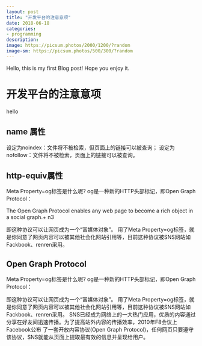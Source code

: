 ```yaml
---
layout: post
title: "开发平台的注意意项"
date: 2018-06-18
categories:
- programming
description:
image: https://picsum.photos/2000/1200/?random
image-sm: https://picsum.photos/500/300/?random
---
```


Hello, this is my first Blog post! Hope you enjoy it.

<h1>开发平台的注意意项</h1>
hello

<h2>name 属性</h2>
设定为noindex：文件将不被检索，但页面上的链接可以被查询；
设定为nofollow：文件将不被检索，页面上的链接可以被查询。

<h2>http-equiv属性</h2>
Meta Property=og标签是什么呢?
og是一种新的HTTP头部标记，即Open Graph Protocol：

The Open Graph Protocol enables any web page to become a rich object in a social graph.+ n3 

即这种协议可以让网页成为一个“富媒体对象”。
用了Meta Property=og标签，就是你同意了网页内容可以被其他社会化网站引用等，目前这种协议被SNS网站如Fackbook、renren采用。


<h2>Open Graph Protocol</h2>
Meta Property=og标签是什么呢?
og是一种新的HTTP头部标记，即Open Graph Protocol：

即这种协议可以让网页成为一个“富媒体对象”。
用了Meta Property=og标签，就是你同意了网页内容可以被其他社会化网站引用等，目前这种协议被SNS网站如Fackbook、renren采用。
SNS已经成为网络上的一大热门应用，优质的内容通过分享在好友间迅速传播。为了提高站外内容的传播效率，2010年F8会议上Facebook公布 了一套开放内容协议(Open Graph Protocol)，任何网页只要遵守该协议，SNS就能从页面上提取最有效的信息并呈现给用户。
